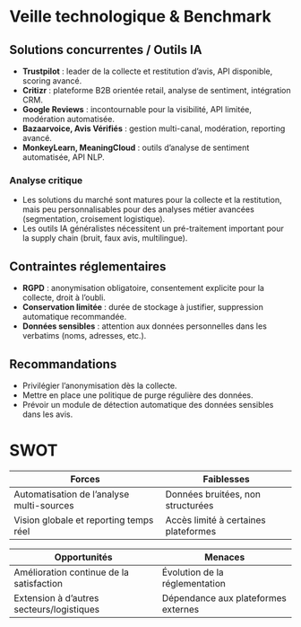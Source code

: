 # Veille technologique & Benchmark

## Solutions concurrentes / Outils IA
- **Trustpilot** : leader de la collecte et restitution d’avis, API disponible, scoring avancé.
- **Critizr** : plateforme B2B orientée retail, analyse de sentiment, intégration CRM.
- **Google Reviews** : incontournable pour la visibilité, API limitée, modération automatisée.
- **Bazaarvoice, Avis Vérifiés** : gestion multi-canal, modération, reporting avancé.
- **MonkeyLearn, MeaningCloud** : outils d’analyse de sentiment automatisée, API NLP.

### Analyse critique
- Les solutions du marché sont matures pour la collecte et la restitution, mais peu personnalisables pour des analyses métier avancées (segmentation, croisement logistique).
- Les outils IA généralistes nécessitent un pré-traitement important pour la supply chain (bruit, faux avis, multilingue).

## Contraintes réglementaires
- **RGPD** : anonymisation obligatoire, consentement explicite pour la collecte, droit à l’oubli.
- **Conservation limitée** : durée de stockage à justifier, suppression automatique recommandée.
- **Données sensibles** : attention aux données personnelles dans les verbatims (noms, adresses, etc.).

## Recommandations
- Privilégier l’anonymisation dès la collecte.
- Mettre en place une politique de purge régulière des données.
- Prévoir un module de détection automatique des données sensibles dans les avis.

# SWOT

| Forces | Faiblesses |
|--------|-----------|
| Automatisation de l’analyse multi-sources | Données bruitées, non structurées |
| Vision globale et reporting temps réel | Accès limité à certaines plateformes |

| Opportunités | Menaces |
|--------------|---------|
| Amélioration continue de la satisfaction | Évolution de la réglementation |
| Extension à d’autres secteurs/logistiques | Dépendance aux plateformes externes |
